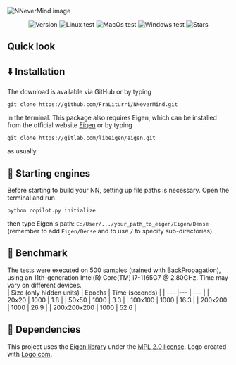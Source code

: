 ![NNeverMind image](https://github.com/user-attachments/assets/d575f505-557b-41b2-a67e-bb96a8a33fbc)

<p align="center">
  <img src ="https://img.shields.io/github/v/tag/FraLiturri/NNeverMind?label=version&sort=semver" alt="Version">
  <img src="https://github.com/FraLiturri/NNeverMind/actions/workflows/linux.yml/badge.svg?branch=Development" alt="Linux test">
  <img src="https://github.com/FraLiturri/NNeverMind/actions/workflows/macos.yml/badge.svg?branch=Development" alt="MacOs test">
  <img src="https://github.com/FraLiturri/NNeverMind/actions/workflows/windows.yml/badge.svg?branch=Development" alt="Windows test">
  <img src="https://img.shields.io/github/stars/FraLiturri/NNeverMind" alt= "Stars">
</p>

## Quick look


## ⬇️ Installation 
The download is available via GitHub or by typing
```
git clone https://github.com/FraLiturri/NNeverMind.git
```
in the terminal. 
This package also requires Eigen, which can be installed from the official website [Eigen](https://eigen.tuxfamily.org/index.php?title=Main_Page) or by typing 
```
git clone https://gitlab.com/libeigen/eigen.git
```
as usually.

## 🚀 Starting engines
Before starting to build your NN, setting up file paths is necessary. Open the terminal and run
```
python copilot.py initialize
```
then type Eigen's path: `C:/User/.../your_path_to_eigen/Eigen/Dense` (remember to add `Eigen/Dense` and to use `/` to specify sub-directories).  



## 📖 Benchmark
The tests were executed on 500 samples (trained with BackPropagation), using an 11th-generation Intel(R) Core(TM) i7-1165G7 @ 2.80GHz. Time may vary on different devices.  
| Size (only hidden units) | Epochs | Time (seconds) |
| --- |--- | --- |
| 20x20 | 1000 | 1.8 |
| 50x50 | 1000 | 3.3 |
| 100x100 | 1000 | 16.3 |
| 200x200 | 1000 | 26.9 |
| 200x200x200 | 1000 | 52.6 |

## 🧱 Dependencies
This project uses the [Eigen library](https://eigen.tuxfamily.org/) under the [MPL 2.0 license](https://opensource.org/licenses/MPL-2.0). 
Logo created with [Logo.com](https://logo.com/). 